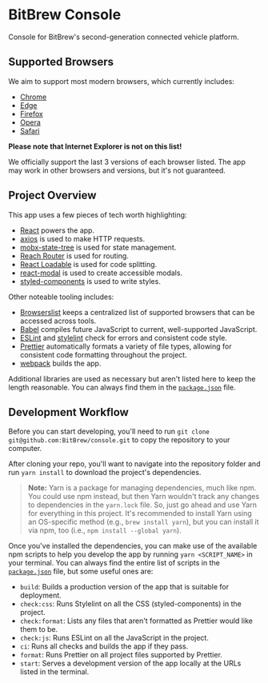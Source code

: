 # BitBrew Console

Console for BitBrew's second-generation connected vehicle platform.

## Supported Browsers

We aim to support most modern browsers, which currently includes:

- [Chrome](https://www.google.com/chrome/)
- [Edge](https://www.microsoft.com/en-us/windows/microsoft-edge)
- [Firefox](https://www.mozilla.org/en-US/firefox/)
- [Opera](http://www.opera.com/)
- [Safari](https://www.apple.com/safari/)

**Please note that Internet Explorer is not on this list!**

We officially support the last 3 versions of each browser listed. The app may work in other browsers and versions, but it's not guaranteed.

## Project Overview

This app uses a few pieces of tech worth highlighting:

- [React](https://reactjs.org/) powers the app.
- [axios](https://github.com/axios/axios) is used to make HTTP requests.
- [mobx-state-tree](https://github.com/mobxjs/mobx-state-tree) is used for state management.
- [Reach Router](https://reach.tech/router) is used for routing.
- [React Loadable](https://github.com/jamiebuilds/react-loadable) is used for code splitting.
- [react-modal](http://reactcommunity.org/react-modal/) is used to create accessible modals.
- [styled-components](https://www.styled-components.com/) is used to write styles.

Other noteable tooling includes:

- [Browserslist](https://github.com/ai/browserslist) keeps a centralized list of supported browsers that can be accessed across tools.
- [Babel](http://babeljs.io/) compiles future JavaScript to current, well-supported JavaScript.
- [ESLint](https://eslint.org/) and [stylelint](https://stylelint.io/) check for errors and consistent code style.
- [Prettier](https://prettier.io/) automatically formats a variety of file types, allowing for consistent code formatting throughout the project.
- [webpack](https://webpack.js.org/) builds the app.

Additional libraries are used as necessary but aren't listed here to keep the length reasonable. You can always find them in the [`package.json`](package.json) file.

## Development Workflow

Before you can start developing, you'll need to run `git clone git@github.com:BitBrew/console.git` to copy the repository to your computer.

After cloning your repo, you'll want to navigate into the repository folder and run `yarn install` to download the project's dependencies.

> **Note:** Yarn is a package for managing dependencies, much like npm. You could use npm instead, but then Yarn wouldn't track any changes to dependencies in the `yarn.lock` file. So, just go ahead and use Yarn for everything in this project. It's recommended to install Yarn using an OS-specific method (e.g., `brew install yarn`), but you can install it via npm, too (i.e., `npm install --global yarn`).

Once you've installed the dependencies, you can make use of the available npm scripts to help you develop the app by running `yarn <SCRIPT_NAME>` in your terminal. You can always find the entire list of scripts in the [`package.json`](package.json) file, but some useful ones are:

- `build`: Builds a production version of the app that is suitable for deployment.
- `check:css`: Runs Stylelint on all the CSS (styled-components) in the project.
- `check:format`: Lists any files that aren't formatted as Prettier would like them to be.
- `check:js`: Runs ESLint on all the JavaScript in the project.
- `ci`: Runs all checks and builds the app if they pass.
- `format`: Runs Prettier on all project files supported by Prettier.
- `start`: Serves a development version of the app locally at the URLs listed in the terminal.
